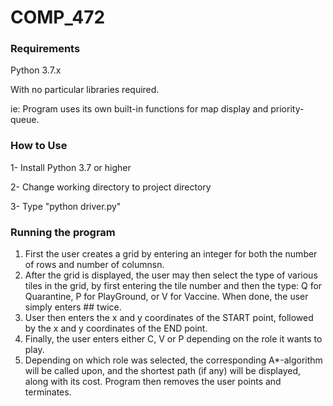 # COMP_472


### Requirements

Python 3.7.x

With no particular libraries required. 

ie: Program uses its own built-in functions for map display 
    and priority-queue. 

### How to Use 

1- Install Python 3.7 or higher

2- Change working directory to project directory

3- Type "python driver.py"

### Running the program 

1. First the user creates a grid by entering an integer for both
   the number of rows and number of columnsn.
2. After the grid is displayed, the user may then select the type
   of various tiles in the grid, by first entering the tile 
   number and then the type: Q for Quarantine, P for PlayGround,
   or V for Vaccine. When done, the user simply enters ## twice.
3. User then enters the x and y coordinates of the START point, 
   followed by the x and y coordinates of the END point.
4. Finally, the user enters either C, V or P depending on the 
   role it wants to play. 
5. Depending on which role was selected, the corresponding 
   A*-algorithm will be called upon, and the shortest path 
   (if any) will be displayed, along with its cost. 
   Program then removes the user points and terminates. 